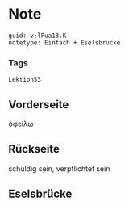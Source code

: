 # Note
```
guid: v;lPua13.K
notetype: Einfach + Eselsbrücke
```

### Tags
```
Lektion53
```

## Vorderseite
ὀφείλω

## Rückseite
schuldig sein, verpflichtet sein

## Eselsbrücke

